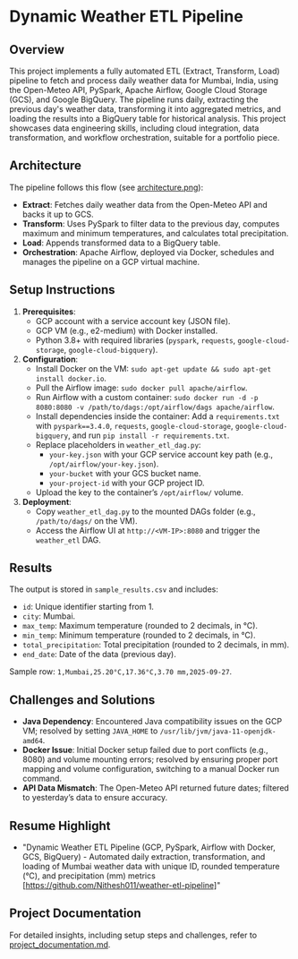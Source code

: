 # Dynamic Weather ETL Pipeline

## Overview
This project implements a fully automated ETL (Extract, Transform, Load) pipeline to fetch and process daily weather data for Mumbai, India, using the Open-Meteo API, PySpark, Apache Airflow, Google Cloud Storage (GCS), and Google BigQuery. The pipeline runs daily, extracting the previous day's weather data, transforming it into aggregated metrics, and loading the results into a BigQuery table for historical analysis. This project showcases data engineering skills, including cloud integration, data transformation, and workflow orchestration, suitable for a portfolio piece.

## Architecture
The pipeline follows this flow (see [architecture.png](architecture.png)):
- **Extract**: Fetches daily weather data from the Open-Meteo API and backs it up to GCS.
- **Transform**: Uses PySpark to filter data to the previous day, computes maximum and minimum temperatures, and calculates total precipitation.
- **Load**: Appends transformed data to a BigQuery table.
- **Orchestration**: Apache Airflow, deployed via Docker, schedules and manages the pipeline on a GCP virtual machine.

## Setup Instructions
1. **Prerequisites**:
   - GCP account with a service account key (JSON file).
   - GCP VM (e.g., e2-medium) with Docker installed.
   - Python 3.8+ with required libraries (`pyspark`, `requests`, `google-cloud-storage`, `google-cloud-bigquery`).
2. **Configuration**:
   - Install Docker on the VM: `sudo apt-get update && sudo apt-get install docker.io`.
   - Pull the Airflow image: `sudo docker pull apache/airflow`.
   - Run Airflow with a custom container: `sudo docker run -d -p 8080:8080 -v /path/to/dags:/opt/airflow/dags apache/airflow`.
   - Install dependencies inside the container: Add a `requirements.txt` with `pyspark==3.4.0`, `requests`, `google-cloud-storage`, `google-cloud-bigquery`, and run `pip install -r requirements.txt`.
   - Replace placeholders in `weather_etl_dag.py`:
     - `your-key.json` with your GCP service account key path (e.g., `/opt/airflow/your-key.json`).
     - `your-bucket` with your GCS bucket name.
     - `your-project-id` with your GCP project ID.
   - Upload the key to the container’s `/opt/airflow/` volume.
3. **Deployment**:
   - Copy `weather_etl_dag.py` to the mounted DAGs folder (e.g., `/path/to/dags/` on the VM).
   - Access the Airflow UI at `http://<VM-IP>:8080` and trigger the `weather_etl` DAG.

## Results
The output is stored in `sample_results.csv` and includes:
- `id`: Unique identifier starting from 1.
- `city`: Mumbai.
- `max_temp`: Maximum temperature (rounded to 2 decimals, in °C).
- `min_temp`: Minimum temperature (rounded to 2 decimals, in °C).
- `total_precipitation`: Total precipitation (rounded to 2 decimals, in mm).
- `end_date`: Date of the data (previous day).

Sample row: `1,Mumbai,25.20°C,17.36°C,3.70 mm,2025-09-27`.

## Challenges and Solutions
- **Java Dependency**: Encountered Java compatibility issues on the GCP VM; resolved by setting `JAVA_HOME` to `/usr/lib/jvm/java-11-openjdk-amd64`.
- **Docker Issue**: Initial Docker setup failed due to port conflicts (e.g., 8080) and volume mounting errors; resolved by ensuring proper port mapping and volume configuration, switching to a manual Docker run command.
- **API Data Mismatch**: The Open-Meteo API returned future dates; filtered to yesterday’s data to ensure accuracy.

## Resume Highlight
- "Dynamic Weather ETL Pipeline (GCP, PySpark, Airflow with Docker, GCS, BigQuery) - Automated daily extraction, transformation, and loading of Mumbai weather data with unique ID, rounded temperature (°C), and precipitation (mm) metrics [https://github.com/Nithesh011/weather-etl-pipeline]"

## Project Documentation
For detailed insights, including setup steps and challenges, refer to [project_documentation.md](project_documentation.md).
